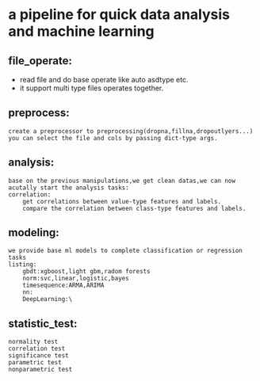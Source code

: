 # a pipeline for quick data analysis and machine learning

## file_operate:

* read file and do base operate like auto asdtype etc.
* it support multi type files operates together.

## preprocess:

    create a preprocessor to preprocessing(dropna,fillna,dropoutlyers...)
    you can select the file and cols by passing dict-type args.
## analysis:
    base on the previous manipulations,we get clean datas,we can now acutally start the analysis tasks:
    correlation:
        get correlations between value-type features and labels. 
        compare the correlation between class-type features and labels.
        

## modeling:
    we provide base ml models to complete classification or regression tasks
    listing:
        gbdt:xgboost,light gbm,radom forests
        norm:svc,linear,logistic,bayes
        timesequence:ARMA,ARIMA
        nn:
        DeepLearning:\

## statistic_test:

[//]: #  (    [test func]&#40;https://blog.csdn.net/weixin_46271668/article/details/123981051&#41;)

    normality test
    correlation test
    significance test
    parametric test
    nonparametric test
